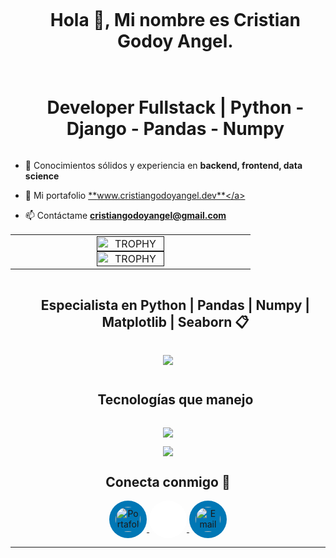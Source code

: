 



<div id="user-content-toc">
  <ul align="center">
    <summary><h1 style="display: inline-block">Hola 👋, Mi nombre es Cristian Godoy Angel. </h1></summary>
  </ul>
</div>




<div id="user-content-toc">
  <ul align="center">
    <summary><h1 style="display: inline-block"> Developer Fullstack | Python - Django - Pandas - Numpy</h1></summary>
  </ul>
</div>



- 🔭 Conocimientos sólidos y experiencia en  **backend, frontend, data science**

- 🧾 Mi portafolio <a href="https://www.cristiangodoyangel.dev/" target="_blank">**www.cristiangodoyangel.dev**</a>


<!-- 🎥 Creo contenido para que juntos aprendamos mas de programación   [Canal de Youtube](https://www.youtube.com/@PastorCode)-->

- 📫 Contáctame **cristiangodoyangel@gmail.com**






<p align="center">

<table align="center">
<tr border="none">
<td width="50%" align="center">


  
<a href="" title="Stats">
      <img align="center" width=54% src="https://github-readme-stats.vercel.app/api?username=cristiangodoyangel&theme=vue-dark&show_icons=true&hide_border=true&count_private=true" alt="TROPHY" />
    </a>



<a href="" title="Stats">
      <img align="center" width=54% src="https://github-readme-stats.vercel.app/api/top-langs/?username=cristiangodoyangel&theme=blueberry&show_icons=true&hide_border=true&layout=compact" alt="TROPHY" />
    </a>
  
  </td>
</tr>
</table>



</p>        




<div id="user-content-toc">
  <ul align="center">
    <summary><h2 style="display: inline-block">Especialista en Python | Pandas | Numpy | Matplotlib | Seaborn 📋 </h2></summary>
  </ul>
</div>

<p align="center">
  <a href="https://go-skill-icons.vercel.app/">
    <img
      src="https://go-skill-icons.vercel.app/api/icons?i=python,pandas,numpy,matplotlib,seaborn"
    />
  </a>
</p>

<div id="user-content-toc">
  <ul align="center">
    <summary><h2 style="display: inline-block"> Tecnologías que manejo </h2></summary>
  </ul>
</div>

<p align="center">
  <a href="https://go-skill-icons.vercel.app/">
    <img
      src="https://go-skill-icons.vercel.app/api/icons?i=git,github,terminal,linux,docker,vscode,mysql,firebase,react"
    />
  </a>
</p>




<p align="center">
  <a href="https://go-skill-icons.vercel.app/">
    <img
      src="https://go-skill-icons.vercel.app/api/icons?i=java,spring,cs,php,bootstrap,tailwind,aws,azure,idea,phpstorm,visualstudio,maven,postman,postgres,hibernate,ubuntu,mint,html,css,js,discord,figma,vercel,au,autocad,ps,pr,sketchup,wordpress"
    />
  </a>
</p>







<h2 align="center">Conecta conmigo 🤝</h2>

<p align="center">
  <a href="https://www.cristiangodoyangel.dev/" target="_blank">
    <img src="https://img.icons8.com/ios-filled/50/ffffff/domain.png" alt="Portafolio" width="40" height="40" style="background-color:#0077b5; border-radius:50%; padding:10px;" />
  </a>
  <a href="https://www.linkedin.com/in/cristiangodoyangel/" target="_blank">
    <img src="https://cdn.jsdelivr.net/gh/devicons/devicon/icons/linkedin/linkedin-original.svg" alt="LinkedIn" width="40" height="40" style="background-color:#0077b5; border-radius:50%; padding:10px; filter: brightness(0) invert(1);" />
  </a>
  <a href="mailto:cristiangodoyangel@gmail.com" target="_blank">
    <img src="https://img.icons8.com/ios-filled/50/ffffff/new-post.png" alt="Email" width="40" height="40" style="background-color:#0077b5; border-radius:50%; padding:10px;" />
  </a>
</p>




----------------------------------------------------------------------
